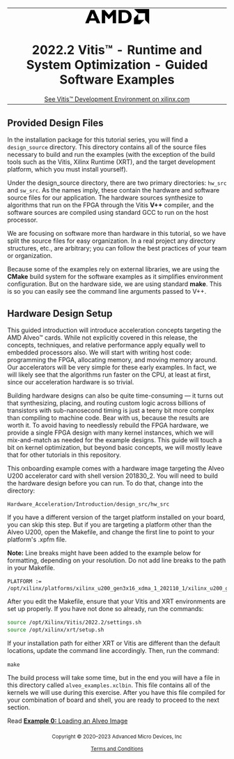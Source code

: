 <table class="sphinxhide" width="100%">
 <tr width="100%">
    <td align="center"><img src="https://raw.githubusercontent.com/Xilinx/Image-Collateral/main/xilinx-logo.png" width="30%"/><h1>2022.2 Vitis™ - Runtime and System Optimization - Guided Software Examples</h1>
    <a href="https://www.xilinx.com/products/design-tools/vitis.html">See Vitis™ Development Environment on xilinx.com</a>
    </td>
 </tr>
</table>

## Provided Design Files

In the installation package for this tutorial series, you will find a `design_source` directory. This directory contains all of the source files necessary to build and run the examples (with the exception of the build tools such as the Vitis, Xilinx Runtime (XRT), and the target development platform, which you must install yourself).

Under the design_source directory, there are two primary directories: `hw_src` and `sw_src`. As the names imply, these contain the hardware and software source files for our application. The hardware sources synthesize to algorithms that run on the FPGA through the Vitis **V++** compiler, and the software sources are compiled using standard GCC to run on the host processor.

We are focusing on software more than hardware in this tutorial, so we have split the source files for easy organization. In a real project any directory structures, etc., are arbitrary; you can follow the best practices of your team or organization.

Because some of the examples rely on external libraries, we are using the **CMake** build system for the software examples as it simplifies environment configuration. But on the hardware side, we are using standard **make**. This is so you can easily see the command line arguments passed to V++.

## Hardware Design Setup

This guided introduction will introduce acceleration concepts targeting the AMD Alveo™ cards. While not explicitly covered in this release, the concepts, techniques, and relative performance apply equally well to embedded processors also. We will start with writing host code: programming the FPGA, allocating memory, and moving memory around. Our accelerators will be very simple for these early examples. In fact, we will likely see that the algorithms run faster on the CPU, at least at first, since our acceleration hardware is so trivial.

Building hardware designs can also be quite time-consuming — it turns out that synthesizing, placing, and routing custom logic across billions of transistors with sub-nanosecond timing is just a teeny bit more complex than compiling to machine code. Bear with us, because the results are worth it.  To avoid having to needlessly rebuild the FPGA hardware, we provide a single FPGA design with many kernel instances, which we will mix-and-match as needed for the example designs. This guide will touch a bit on kernel optimization, but beyond basic concepts, we will mostly leave that for other tutorials in this repository.

This onboarding example comes with a hardware image targeting the Alveo U200 accelerator card with shell version 201830_2. You will need to build the hardware design before you can run. To do that, change into the directory:

```
Hardware_Acceleration/Introduction/design_src/hw_src
```

If you have a different version of the target platform installed on your board, you can skip this step. But if you are targeting a platform other than the Alveo U200, open the Makefile, and change the first line to point to your platform's .xpfm file.

**Note:** Line breaks might have been added to the example below for formatting, depending on your resolution. Do not add line breaks to the path in your Makefile.

```make
PLATFORM := /opt/xilinx/platforms/xilinx_u200_gen3x16_xdma_1_202110_1/xilinx_u200_gen3x16_xdma_1_202110_1.xpfm
```

After you edit the Makefile, ensure that your Vitis and XRT environments are set up properly. If you have not done so already, run the commands:

```bash
source /opt/Xilinx/Vitis/2022.2/settings.sh
source /opt/xilinx/xrt/setup.sh
```

If your installation path for either XRT or Vitis are different than the default locations, update the command line accordingly. Then, run the command:

`make`

The build process will take some time, but in the end you will have a file in this directory called `alveo_examples.xclbin`. This file contains all of the kernels we will use during this exercise. After you
have this file compiled for your combination of board and shell, you are ready to proceed to the next section.

Read [**Example 0:** Loading an Alveo Image](./00-loading-an-alveo-image.md)

<p class="sphinxhide" align="center"><sub>Copyright © 2020–2023 Advanced Micro Devices, Inc</sub></p>

<p class="sphinxhide" align="center"><sup><a href="https://www.amd.com/en/corporate/copyright">Terms and Conditions</a></sup></p>
